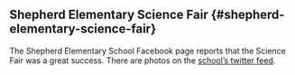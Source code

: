## Shepherd Elementary Science Fair {#shepherd-elementary-science-fair}

The Shepherd Elementary School Facebook page reports that the Science Fair was a great success. There are photos on the [school’s twitter feed](https://twitter.com/shepherdele).